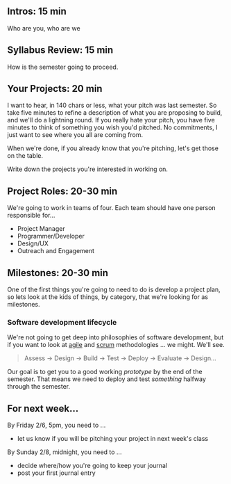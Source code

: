 ## Intros: 15 min
Who are you, who are we

## Syllabus Review: 15 min
How is the semester going to proceed.

## Your Projects: 20 min
I want to hear, in 140 chars or less, what your pitch was last semester. So take five minutes to refine a description of what you are proposing to build, and we'll do a lightning round. If you really hate your pitch, you have five minutes to think of something you wish you'd pitched. No commitments, I just want to see where you all are coming from.

When we're done, if you already know that you're pitching, let's get those on the table.

Write down the projects you're interested in working on.

## Project Roles: 20-30 min
We're going to work in teams of four. Each team should have one person responsible for...

+ Project Manager
+ Programmer/Developer
+ Design/UX
+ Outreach and Engagement

## Milestones: 20-30 min
One of the first things you're going to need to do is develop a project plan, so lets look at the kids of things, by category, that we're looking for as milestones.

### Software development lifecycle
We're not going to get deep into philosophies of software development, but if you want to look at [agile](http://en.wikipedia.org/wiki/Agile_software_development) and [scrum](http://en.wikipedia.org/wiki/Scrum_%28software_development%29) methodologies ... we might. We'll see.

> Assess -> Design -> Build -> Test ->  Deploy -> Evaluate -> Design...

Our goal is to get you to a good working *prototype* by the end of the semester. That means we need to deploy and test *something* halfway through the semester.

## For next week... 

By Friday 2/6, 5pm, you need to ...

+ let us know if you will be pitching your project in next week's class

By Sunday 2/8, midnight, you need to ...

+ decide where/how you're going to keep your journal
+ post your first journal entry
